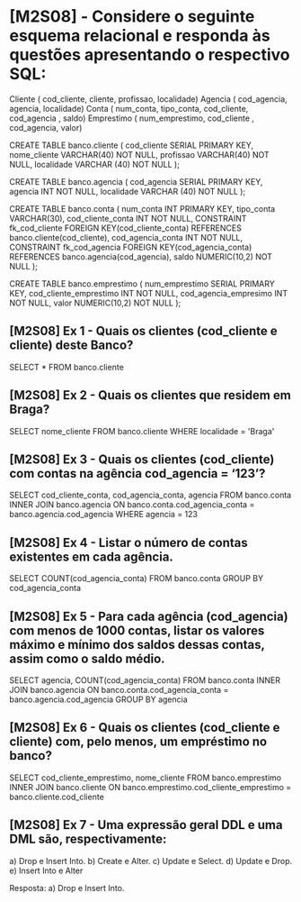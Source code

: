 
# [M2S08] - Considere o seguinte esquema relacional e responda às questões apresentando o respectivo SQL:

Cliente ( cod_cliente, cliente, profissao, localidade) 
Agencia ( cod_agencia, agencia, localidade) 
Conta ( num_conta, tipo_conta, cod_cliente, cod_agencia , saldo) 
Emprestimo ( num_emprestimo, cod_cliente , cod_agencia, valor)

CREATE TABLE banco.cliente (
	cod_cliente SERIAL PRIMARY KEY,
	nome_cliente VARCHAR(40) NOT NULL,
	profissao VARCHAR(40) NOT NULL,
	localidade VARCHAR (40) NOT NULL
);

CREATE TABLE banco.agencia (
	cod_agencia SERIAL PRIMARY KEY,
	agencia INT NOT NULL,
	localidade VARCHAR (40) NOT NULL 
);

CREATE TABLE banco.conta (
	num_conta INT PRIMARY KEY, 
	tipo_conta VARCHAR(30),
	cod_cliente_conta INT NOT NULL,
	CONSTRAINT fk_cod_cliente 
	FOREIGN KEY(cod_cliente_conta) 
	REFERENCES banco.cliente(cod_cliente),
	cod_agencia_conta INT NOT NULL,
	CONSTRAINT fk_cod_agencia 
	FOREIGN KEY(cod_agencia_conta) 
	REFERENCES banco.agencia(cod_agencia),
	saldo NUMERIC(10,2) NOT NULL
);

CREATE TABLE banco.emprestimo (
	num_emprestimo SERIAL PRIMARY KEY,
	cod_cliente_emprestimo INT NOT NULL,
	cod_agencia_empresimo INT NOT NULL,
	valor NUMERIC(10,2) NOT NULL
);

## [M2S08] Ex 1 - Quais os clientes (cod_cliente e cliente) deste Banco?
SELECT * FROM banco.cliente 

## [M2S08] Ex 2 -  Quais os clientes que residem em Braga?
SELECT nome_cliente 
FROM banco.cliente
WHERE localidade = 'Braga'

## [M2S08] Ex 3 - Quais os clientes (cod_cliente) com contas na agência cod_agencia = ‘123’?
SELECT cod_cliente_conta, cod_agencia_conta, agencia
FROM banco.conta
INNER JOIN banco.agencia
	ON banco.conta.cod_agencia_conta = banco.agencia.cod_agencia
WHERE agencia = 123

## [M2S08] Ex 4 - Listar o número de contas existentes em cada agência.
SELECT COUNT(cod_agencia_conta) 
FROM banco.conta 
GROUP BY cod_agencia_conta

## [M2S08] Ex 5 - Para cada agência (cod_agencia) com menos de 1000 contas, listar os valores máximo e mínimo dos saldos dessas contas, assim como o saldo médio.
SELECT agencia, COUNT(cod_agencia_conta)
FROM banco.conta
INNER JOIN banco.agencia
	ON banco.conta.cod_agencia_conta = banco.agencia.cod_agencia
GROUP BY agencia

## [M2S08] Ex 6 - Quais os clientes (cod_cliente e cliente) com, pelo menos, um empréstimo no banco?
SELECT cod_cliente_emprestimo, nome_cliente
FROM banco.emprestimo
INNER JOIN banco.cliente
	ON banco.emprestimo.cod_cliente_emprestimo = banco.cliente.cod_cliente

## [M2S08] Ex 7 - Uma expressão geral DDL e uma DML são, respectivamente:
a) Drop e Insert Into.
b) Create e Alter.
c) Update e Select.
d) Update e Drop.
e) Insert Into e Alter

Resposta: a) Drop e Insert Into.